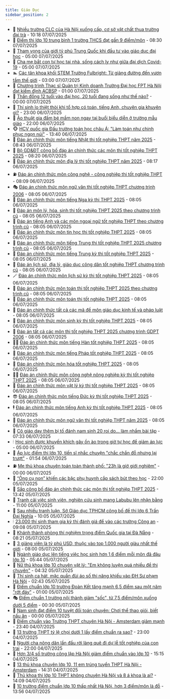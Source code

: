 ```yaml
---
title: Giáo Dục
sidebar_position: 2
---
```


<!-- dantri-giao-duc:START -->
- 🤡 [Nhiều trường CLC của Hà Nội xuống cấp, cơ sở vật chất thua trường đại trà](https://dantri.com.vn/giao-duc/nhieu-truong-clc-cua-ha-noi-xuong-cap-co-so-vat-chat-thua-truong-dai-tra-20250707170846551.htm) - 10:18 07/07/2025
- 🗽 [Điểm thi lớp 10 trung bình 1 trường THCS đạt gần 9 điểm/môn](https://dantri.com.vn/giao-duc/diem-thi-lop-10-trung-binh-1-truong-thcs-dat-gan-9-diemmon-20250707152826655.htm) - 08:30 07/07/2025
- 🚦 [Tham vọng của giới tỷ phú Trung Quốc khi đầu tư vào giáo dục đại học](https://dantri.com.vn/giao-duc/tham-vong-cua-gioi-ty-phu-trung-quoc-khi-dau-tu-vao-giao-duc-dai-hoc-20250706164703057.htm) - 05:00 07/07/2025
- 🌋 [Cha mẹ bắt con tự học tại nhà, sống cách ly như giữa đại dịch Covid-19](https://dantri.com.vn/giao-duc/cha-me-bat-con-tu-hoc-tai-nha-song-cach-ly-nhu-giua-dai-dich-covid-19-20250703201301707.htm) - 05:00 07/07/2025
- 🏊 [Các tân khoa khối STEM Trường Fulbright: Từ giảng đường đến vươn tầm thế giới](https://dantri.com.vn/giao-duc/cac-tan-khoa-khoi-stem-truong-fulbright-tu-giang-duong-den-vuon-tam-the-gioi-20250707093959746.htm) - 03:00 07/07/2025
- 🎃 [Chương trình Thạc sĩ Quản trị Kinh doanh Trường Đại học FPT Hà Nội đạt kiểm định ACBSP](https://dantri.com.vn/giao-duc/chuong-trinh-thac-si-quan-tri-kinh-doanh-truong-dai-hoc-fpt-ha-noi-dat-kiem-dinh-acbsp-20250705214649519.htm) - 01:00 07/07/2025
- 💄 [Thần đồng 12 tuổi vào đại học, 20 tuổi đang sống như thế nào?](https://dantri.com.vn/giao-duc/than-dong-12-tuoi-vao-dai-hoc-20-tuoi-dang-song-nhu-the-nao-20250706220601716.htm) - 00:00 07/07/2025
- 🦅 [Thí sinh lo thiệt thòi khi tổ hợp có toán, tiếng Anh, chuyên gia khuyên gì?](https://dantri.com.vn/giao-duc/thi-sinh-lo-thiet-thoi-khi-to-hop-co-toan-tieng-anh-chuyen-gia-khuyen-gi-20250707000709161.htm) - 23:00 06/07/2025
- 🚦 [Ảo thuật gia đấm bé mầm non ngay tại buổi biểu diễn ở trường mẫu giáo](https://dantri.com.vn/giao-duc/ao-thuat-gia-dam-be-mam-non-ngay-tai-buoi-bieu-dien-o-truong-mau-giao-20250703182253630.htm) - 22:00 06/07/2025
- 🐵 [HCV quốc gia Đấu trường toán học châu Á: &quot;Làm toán như chinh phục ngọn núi&quot;](https://dantri.com.vn/giao-duc/hcv-quoc-gia-dau-truong-toan-hoc-chau-a-lam-toan-nhu-chinh-phuc-ngon-nui-20250706202646483.htm) - 13:40 06/07/2025
- 🐘 [Đáp án chính thức môn tiếng Nhật thi tốt nghiệp THPT năm 2025](https://dantri.com.vn/giao-duc/dap-an-chinh-thuc-mon-tieng-nhat-thi-tot-nghiep-thpt-nam-2025-20250630184723371.htm) - 08:43 06/07/2025
- 🦏 [Bộ GD&amp;ĐT công bố đáp án chính thức các môn thi tốt nghiệp THPT 2025](https://dantri.com.vn/giao-duc/bo-gddt-cong-bo-dap-an-chinh-thuc-cac-mon-thi-tot-nghiep-thpt-2025-20250702164140169.htm) - 08:20 06/07/2025
- 💼 [Đáp án chính thức môn địa lý thi tốt nghiệp THPT năm 2025](https://dantri.com.vn/giao-duc/dap-an-chinh-thuc-mon-dia-ly-thi-tot-nghiep-thpt-nam-2025-20250627104804392.htm) - 08:17 06/07/2025
- ⛽️ [Đáp án chính thức môn công nghệ - công nghiệp thi tốt nghiệp THPT](https://dantri.com.vn/giao-duc/dap-an-chinh-thuc-mon-cong-nghe-cong-nghiep-thi-tot-nghiep-thpt-20250706150652430.htm) - 08:09 06/07/2025
- 🎭 [Đáp án chính thức môn ngữ văn thi tốt nghiệp THPT chương trình 2006](https://dantri.com.vn/giao-duc/dap-an-chinh-thuc-mon-ngu-van-thi-tot-nghiep-thpt-chuong-trinh-2006-20250706145420042.htm) - 08:05 06/07/2025
- 🎃 [Đáp án chính thức môn tiếng Nga kỳ thi THPT 2025](https://dantri.com.vn/giao-duc/dap-an-chinh-thuc-mon-tieng-nga-ky-thi-thpt-2025-20250706132943138.htm) - 08:05 06/07/2025
- 🚀 [Đáp án môn lý, hóa, sinh thi tốt nghiệp THPT 2025 theo chương trình cũ](https://dantri.com.vn/giao-duc/dap-an-mon-ly-hoa-sinh-thi-tot-nghiep-thpt-2025-theo-chuong-trinh-cu-20250706111351793.htm) - 08:05 06/07/2025
- 👀 [Đáp án tiếng Anh và các môn ngoại ngữ tốt nghiệp THPT theo chương trình cũ](https://dantri.com.vn/giao-duc/dap-an-tieng-anh-va-cac-mon-ngoai-ngu-tot-nghiep-thpt-theo-chuong-trinh-cu-20250706110433891.htm) - 08:05 06/07/2025
- 🌝 [Đáp án chính thức môn tin học thi tốt nghiệp THPT 2025](https://dantri.com.vn/giao-duc/dap-an-chinh-thuc-mon-tin-hoc-thi-tot-nghiep-thpt-2025-20250706001223819.htm) - 08:05 06/07/2025
- 🤗 [Đáp án chính thức môn tiếng Trung thi tốt nghiệp THPT 2025 chương trình cũ](https://dantri.com.vn/giao-duc/dap-an-chinh-thuc-mon-tieng-trung-thi-tot-nghiep-thpt-2025-chuong-trinh-cu-20250706000833557.htm) - 08:05 06/07/2025
- 🦄 [Đáp án chính thức môn tiếng Trung kỳ thi tốt nghiệp THPT 2025](https://dantri.com.vn/giao-duc/dap-an-chinh-thuc-mon-tieng-trung-ky-thi-tot-nghiep-thpt-2025-20250706000359982.htm) - 08:05 06/07/2025
- 🦍 [Đáp án lịch sử, địa lý, giáo dục công dân tốt nghiệp THPT chương trình cũ](https://dantri.com.vn/giao-duc/dap-an-lich-su-dia-ly-giao-duc-cong-dan-tot-nghiep-thpt-chuong-trinh-cu-20250705235941512.htm) - 08:05 06/07/2025
- 🪄 [Đáp án chính thức môn lịch sử kỳ thi tốt nghiệp THPT 2025](https://dantri.com.vn/giao-duc/dap-an-chinh-thuc-mon-lich-su-ky-thi-tot-nghiep-thpt-2025-20250705235543721.htm) - 08:05 06/07/2025
- 🦆 [Đáp án chính thức môn toán thi tốt nghiệp THPT 2025 theo chương trình cũ](https://dantri.com.vn/giao-duc/dap-an-chinh-thuc-mon-toan-thi-tot-nghiep-thpt-2025-theo-chuong-trinh-cu-20250705234944883.htm) - 08:05 06/07/2025
- 🚀 [Đáp án chính thức môn toán thi tốt nghiệp THPT 2025](https://dantri.com.vn/giao-duc/dap-an-chinh-thuc-mon-toan-thi-tot-nghiep-thpt-2025-20250705234146032.htm) - 08:05 06/07/2025
- 🦒 [Đáp án chính thức tất cả các mã đề môn giáo dục kinh tế và pháp luật](https://dantri.com.vn/giao-duc/dap-an-chinh-thuc-tat-ca-cac-ma-de-mon-giao-duc-kinh-te-va-phap-luat-20250705104158487.htm) - 08:05 06/07/2025
- 🤡 [Đáp án chính thức môn sinh kỳ thi tốt nghiệp THPT 2025](https://dantri.com.vn/giao-duc/dap-an-chinh-thuc-mon-sinh-ky-thi-tot-nghiep-thpt-2025-20250704205105725.htm) - 08:05 06/07/2025
- 🤔 [Đáp án tất cả các môn thi tốt nghiệp THPT 2025 chương trình GDPT 2006](https://dantri.com.vn/giao-duc/dap-an-tat-ca-cac-mon-thi-tot-nghiep-thpt-2025-chuong-trinh-gdpt-2006-20250704201227624.htm) - 08:05 06/07/2025
- 🧑‍💻 [Đáp án chính thức môn tiếng Hàn tốt nghiệp THPT 2025](https://dantri.com.vn/giao-duc/dap-an-chinh-thuc-mon-tieng-han-tot-nghiep-thpt-2025-20250704150513677.htm) - 08:05 06/07/2025
- 🤡 [Đáp án chính thức môn tiếng Pháp tốt nghiệp THPT 2025](https://dantri.com.vn/giao-duc/dap-an-chinh-thuc-mon-tieng-phap-tot-nghiep-thpt-2025-20250704150031667.htm) - 08:05 06/07/2025
- 🧠 [Đáp án chính thức môn hóa tốt nghiệp THPT 2025](https://dantri.com.vn/giao-duc/dap-an-chinh-thuc-mon-hoa-tot-nghiep-thpt-2025-20250704145322180.htm) - 08:05 06/07/2025
- 🧑‍💻 [Đáp án chính thức môn công nghệ nông nghiệp kỳ thi tốt nghiệp THPT 2025](https://dantri.com.vn/giao-duc/dap-an-chinh-thuc-mon-cong-nghe-nong-nghiep-ky-thi-tot-nghiep-thpt-2025-20250701200632846.htm) - 08:05 06/07/2025
- 🧠 [Đáp án chính thức môn vật lý kỳ thi tốt nghiệp THPT 2025](https://dantri.com.vn/giao-duc/dap-an-chinh-thuc-mon-vat-ly-ky-thi-tot-nghiep-thpt-2025-20250701191156069.htm) - 08:05 06/07/2025
- 😎 [Đáp án chính thức môn tiếng Đức kỳ thi tốt nghiệp THPT 2025](https://dantri.com.vn/giao-duc/dap-an-chinh-thuc-mon-tieng-duc-ky-thi-tot-nghiep-thpt-2025-20250701170330345.htm) - 08:05 06/07/2025
- 🕴 [Đáp án chính thức môn tiếng Anh kỳ thi tốt nghiệp THPT 2025](https://dantri.com.vn/giao-duc/dap-an-chinh-thuc-mon-tieng-anh-ky-thi-tot-nghiep-thpt-2025-20250701164919820.htm) - 08:05 06/07/2025
- 🧠 [Đáp án chính thức môn ngữ văn thi tốt nghiệp THPT năm 2025](https://dantri.com.vn/giao-duc/dap-an-chinh-thuc-mon-ngu-van-thi-tot-nghiep-thpt-nam-2025-20250627105619640.htm) - 08:05 06/07/2025
- 🚀 [Cô giáo dạy thêm bị tố đánh nam sinh 20 roi do... làm nhầm bài tập](https://dantri.com.vn/giao-duc/co-giao-day-them-bi-to-danh-nam-sinh-20-roi-do-lam-nham-bai-tap-20250706125442466.htm) - 07:33 06/07/2025
- 🕯 [Học sinh được khuyến khích gây ồn ào trong giờ tự học để giảm áp lực](https://dantri.com.vn/giao-duc/hoc-sinh-duoc-khuyen-khich-gay-on-ao-trong-gio-tu-hoc-de-giam-ap-luc-20250703165209901.htm) - 05:00 06/07/2025
- 🧰 [Áp lực điểm thi lớp 10, tiến sĩ nhắc chuyện &quot;chắc chắn đỗ nhưng lại trượt&quot;](https://dantri.com.vn/giao-duc/ap-luc-diem-thi-lop-10-tien-si-nhac-chuyen-chac-chan-do-nhung-lai-truot-20250706084757831.htm) - 01:54 06/07/2025
- ⛽️ [Mẹ thủ khoa chuyên toán toàn thành phố: &quot;23h là giờ giới nghiêm&quot;](https://dantri.com.vn/giao-duc/me-thu-khoa-chuyen-toan-toan-thanh-pho-23h-la-gio-gioi-nghiem-20250705204041069.htm) - 00:00 06/07/2025
- 🤖 [“Ông cụ non” khiến các bậc phụ huynh cắp sách bút theo học](https://dantri.com.vn/giao-duc/ong-cu-non-khien-cac-bac-phu-huynh-cap-sach-but-theo-hoc-20250701095945827.htm) - 22:00 05/07/2025
- 🦍 [Sắp công bố đáp án chính thức các môn thi tốt nghiệp THPT 2025](https://dantri.com.vn/giao-duc/sap-cong-bo-dap-an-chinh-thuc-cac-mon-thi-tot-nghiep-thpt-2025-20250702162038265.htm) - 13:42 05/07/2025
- 🐘 [Tranh cãi việc sinh viên, nghiên cứu sinh mang Labubu lên nhận bằng](https://dantri.com.vn/giao-duc/tranh-cai-viec-sinh-vien-nghien-cuu-sinh-mang-labubu-len-nhan-bang-20250703152446076.htm) - 11:00 05/07/2025
- 🌊 [Sau nhiều tranh luận, Sở Giáo dục TPHCM công bố đề thi lớp 6 Trần Đại Nghĩa](https://dantri.com.vn/giao-duc/sau-nhieu-tranh-luan-so-giao-duc-tphcm-cong-bo-de-thi-lop-6-tran-dai-nghia-20250705163651147.htm) - 10:05 05/07/2025
- 🕯 [23.000 thí sinh tham gia kỳ thi đánh giá để vào các trường Công an](https://dantri.com.vn/giao-duc/23000-thi-sinh-tham-gia-ky-thi-danh-gia-de-vao-cac-truong-cong-an-20250705155809571.htm) - 09:08 05/07/2025
- 🐎 [Khánh thành phòng thí nghiệm trọng điểm Quốc gia tại Đà Nẵng](https://dantri.com.vn/giao-duc/khanh-thanh-phong-thi-nghiem-trong-diem-quoc-gia-tai-da-nang-20250705143755300.htm) - 08:21 05/07/2025
- 🐻 [3 giảng viên là tỷ phú USD, thuộc vào top 1.000 người giàu nhất thế giới](https://dantri.com.vn/giao-duc/3-giang-vien-la-ty-phu-usd-thuoc-vao-top-1000-nguoi-giau-nhat-the-gioi-20250703091324784.htm) - 08:00 05/07/2025
- 🐎 [Ngành giáo dục lên tiếng việc học sinh hơn 1,6 điểm mỗi môn đã đậu lớp 10](https://dantri.com.vn/giao-duc/nganh-giao-duc-len-tieng-viec-hoc-sinh-hon-16-diem-moi-mon-da-dau-lop-10-20250705113805032.htm) - 05:44 05/07/2025
- 🫣 [Nữ thủ khoa lớp 10 chuyên vật lý: &quot;Em không luyện quá nhiều đề thi chuyên&quot;](https://dantri.com.vn/giao-duc/nu-thu-khoa-lop-10-chuyen-vat-ly-em-khong-luyen-qua-nhieu-de-thi-chuyen-20250705100937368.htm) - 04:32 05/07/2025
- 🤭 [Thí sinh ca hát, mặc quần đùi áo số thi năng khiếu vào ĐH Sư phạm Hà Nội](https://dantri.com.vn/giao-duc/thi-sinh-ca-hat-mac-quan-dui-ao-so-thi-nang-khieu-vao-dh-su-pham-ha-noi-20250705093251702.htm) - 02:43 05/07/2025
- 🥳 [Điểm chuẩn lớp 10 trường Đoàn Kết tăng mạnh 6,5 điểm sau một năm &quot;rớt đáy&quot;](https://dantri.com.vn/giao-duc/diem-chuan-lop-10-truong-doan-ket-tang-manh-65-diem-sau-mot-nam-rot-day-20250704231506746.htm) - 01:00 05/07/2025
- 🎭 [Điểm chuẩn 1 trường nội thành giảm &quot;sốc&quot;, từ 7,5 điểm/môn xuống dưới 5 điểm](https://dantri.com.vn/giao-duc/diem-chuan-1-truong-noi-thanh-giam-soc-tu-75-diemmon-xuong-duoi-5-diem-20250705000623234.htm) - 00:30 05/07/2025
- 🥸 [Nam sinh đạt điểm 10 tuyệt đối toán chuyên: Chơi thể thao giỏi, biết nấu ăn](https://dantri.com.vn/giao-duc/nam-sinh-dat-diem-10-tuyet-doi-toan-chuyen-choi-the-thao-gioi-biet-nau-an-20250704233547906.htm) - 00:00 05/07/2025
- 🦣 [Điểm chuẩn vào Trường THPT chuyên Hà Nội - Amsterdam giảm mạnh](https://dantri.com.vn/giao-duc/diem-chuan-vao-truong-thpt-chuyen-ha-noi-amsterdam-giam-manh-20250705013841549.htm) - 23:40 04/07/2025
- 🤔 [13 trường THPT tỷ lệ chọi dưới 1 lấy điểm chuẩn ra sao?](https://dantri.com.vn/giao-duc/13-truong-thpt-ty-le-choi-duoi-1-lay-diem-chuan-ra-sao-20250704083458328.htm) - 23:00 04/07/2025
- 🦣 [Người cha nông dân lần đầu rời làng quê đi dự lễ tốt nghiệp của con trai](https://dantri.com.vn/giao-duc/nguoi-cha-nong-dan-lan-dau-roi-lang-que-di-du-le-tot-nghiep-cua-con-trai-20250703111213729.htm) - 22:00 04/07/2025
- 🐲 [Hơn 3/4 số trường công lập Hà Nội giảm điểm chuẩn vào lớp 10](https://dantri.com.vn/giao-duc/hon-34-so-truong-cong-lap-ha-noi-giam-diem-chuan-vao-lop-10-20250704144929911.htm) - 15:15 04/07/2025
- 🔭 [13 thủ khoa chuyên lớp 10, 11 em trúng tuyển THPT Hà Nội - Amsterdam](https://dantri.com.vn/giao-duc/13-thu-khoa-chuyen-lop-10-11-em-trung-tuyen-thpt-ha-noi-amsterdam-20250704212525161.htm) - 14:31 04/07/2025
- 🥷 [Thủ khoa thi lớp 10 THPT không chuyên Hà Nội và 8 á khoa là ai?](https://dantri.com.vn/giao-duc/thu-khoa-thi-lop-10-thpt-khong-chuyen-ha-noi-va-8-a-khoa-la-ai-20250704210703407.htm) - 14:09 04/07/2025
- 🎊 [10 trường điểm chuẩn lớp 10 thấp nhất Hà Nội, hơn 3 điểm/môn là đỗ](https://dantri.com.vn/giao-duc/10-truong-diem-chuan-lop-10-thap-nhat-ha-noi-hon-3-diemmon-la-do-20250630021353394.htm) - 13:56 04/07/2025<!-- dantri-giao-duc:END -->

